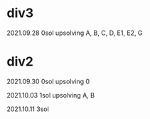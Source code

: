 # div3

2021.09.28 0sol upsolving A, B, C, D, E1, E2, G

# div2

2021.09.30 0sol upsolving 0

2021.10.03 1sol upsolving A, B

2021.10.11 3sol